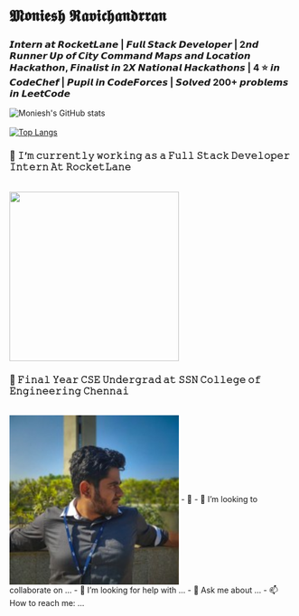 # 𝕸𝖔𝖓𝖎𝖊𝖘𝖍 𝕽𝖆𝖛𝖎𝖈𝖍𝖆𝖓𝖉𝖗𝖗𝖆𝖓

<h3>
𝙄𝙣𝙩𝙚𝙧𝙣 𝙖𝙩 𝙍𝙤𝙘𝙠𝙚𝙩𝙇𝙖𝙣𝙚 | 𝙁𝙪𝙡𝙡 𝙎𝙩𝙖𝙘𝙠 𝘿𝙚𝙫𝙚𝙡𝙤𝙥𝙚𝙧 | 2𝙣𝙙 𝙍𝙪𝙣𝙣𝙚𝙧 𝙐𝙥 𝙤𝙛 𝘾𝙞𝙩𝙮 𝘾𝙤𝙢𝙢𝙖𝙣𝙙 𝙈𝙖𝙥𝙨 𝙖𝙣𝙙 𝙇𝙤𝙘𝙖𝙩𝙞𝙤𝙣 𝙃𝙖𝙘𝙠𝙖𝙩𝙝𝙤𝙣, 𝙁𝙞𝙣𝙖𝙡𝙞𝙨𝙩 𝙞𝙣 2𝙓 𝙉𝙖𝙩𝙞𝙤𝙣𝙖𝙡 𝙃𝙖𝙘𝙠𝙖𝙩𝙝𝙤𝙣𝙨 | 4 ⭐ 𝙞𝙣 𝘾𝙤𝙙𝙚𝘾𝙝𝙚𝙛  | 𝙋𝙪𝙥𝙞𝙡 𝙞𝙣 𝘾𝙤𝙙𝙚𝙁𝙤𝙧𝙘𝙚𝙨 | 𝙎𝙤𝙡𝙫𝙚𝙙 200+ 𝙥𝙧𝙤𝙗𝙡𝙚𝙢𝙨 𝙞𝙣 𝙇𝙚𝙚𝙩𝘾𝙤𝙙𝙚</h3>

![Moniesh's GitHub stats](https://github-readme-stats.vercel.app/api?username=monieshravichandrran&show_icons=true&theme=radical)
<br /><br />
[![Top Langs](https://github-readme-stats.vercel.app/api/top-langs/?username=monieshravichandrran&layout=compact)](https://github.com/anuraghazra/github-readme-stats)

<h3>🔭 𝙸’𝚖 𝚌𝚞𝚛𝚛𝚎𝚗𝚝𝚕𝚢 𝚠𝚘𝚛𝚔𝚒𝚗𝚐 𝚊𝚜 𝚊 𝙵𝚞𝚕𝚕 𝚂𝚝𝚊𝚌𝚔 𝙳𝚎𝚟𝚎𝚕𝚘𝚙𝚎𝚛 𝙸𝚗𝚝𝚎𝚛𝚗 𝙰𝚝 𝚁𝚘𝚌𝚔𝚎𝚝𝙻𝚊𝚗𝚎</h3>
<br />
<img align="center" src="https://yt3.ggpht.com/ytc/AKedOLQZlNQqTwgU8uQNB44lB7K55G0XQkmlB6xZx6SI=s900-c-k-c0x00ffffff-no-rj" width=300 height=300/>
<h3>🌱 𝙵𝚒𝚗𝚊𝚕 𝚈𝚎𝚊𝚛 𝙲𝚂𝙴 𝚄𝚗𝚍𝚎𝚛𝚐𝚛𝚊𝚍 𝚊𝚝 𝚂𝚂𝙽 𝙲𝚘𝚕𝚕𝚎𝚐𝚎 𝚘𝚏 𝙴𝚗𝚐𝚒𝚗𝚎𝚎𝚛𝚒𝚗𝚐 𝙲𝚑𝚎𝚗𝚗𝚊𝚒</h3>
<br />
<img align="center" src="./ssn.jpeg" width=300 height=300/>
- 🌱 
- 👯 I’m looking to collaborate on ...
- 🤔 I’m looking for help with ...
- 💬 Ask me about ...
- 📫 How to reach me: ...
